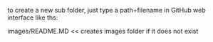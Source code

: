 to create a new sub folder, just type a path+filename in GitHub web interface like ths:

images/README.MD  << creates images folder if it does not exist

